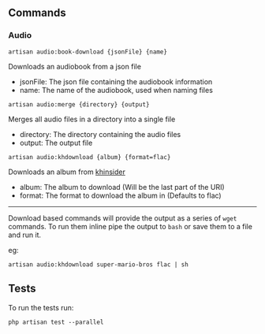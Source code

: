 ## Commands

### Audio 
```
artisan audio:book-download {jsonFile} {name}
```
Downloads an audiobook from a json file
 - jsonFile: The json file containing the audiobook information
 - name: The name of the audiobook, used when naming files

```
artisan audio:merge {directory} {output}
```
Merges all audio files in a directory into a single file
 - directory: The directory containing the audio files
 - output: The output file

```
artisan audio:khdownload {album} {format=flac}
```
Downloads an album from [khinsider](https://downloads.khinsider.com)
 - album: The album to download (Will be the last part of the URI)
 - format: The format to download the album in (Defaults to flac)

----
Download based commands will provide the output as a series of `wget` commands.
To run them inline pipe the output to `bash` or save them to a file and run it.

eg: 
```
artisan audio:khdownload super-mario-bros flac | sh
```

## Tests
To run the tests run: 
```
php artisan test --parallel
```
